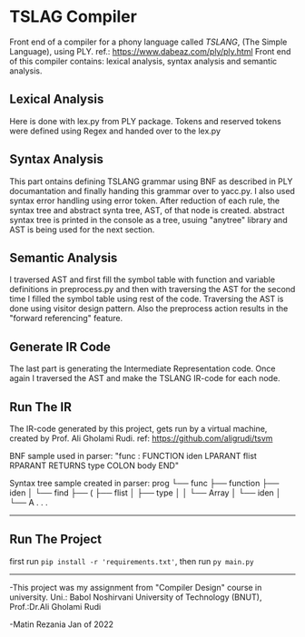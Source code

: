 # TSLAG Compiler
Front end of a compiler for a phony language called *TSLANG*, (The Simple Language), using PLY. ref.: https://www.dabeaz.com/ply/ply.html
Front end of this compiler contains: lexical analysis, syntax analysis and semantic analysis.

## Lexical Analysis
Here is done with lex.py from PLY package. Tokens and reserved tokens were defined using Regex and handed over to the lex.py

## Syntax Analysis
This part ontains defining TSLANG grammar using BNF as described in PLY documantation and finally handing this grammar over to yacc.py.
I also used syntax error handling using error token. After reduction of each rule, the syntax tree and abstract synta tree, AST, of that node is created. abstract syntax tree is printed in the console as a tree, usuing "anytree" library and AST is being used for the next section.

## Semantic Analysis 
I traversed AST and first fill the symbol table with function and variable definitions in preprocess.py and then with traversing the AST for the second time I filled the symbol table using rest of the code. Traversing the AST is done using visitor design pattern. Also the preprocess action results in the "forward referencing" feature.

## Generate IR Code
The last part is generating the Intermediate Representation code. Once again I traversed the AST and make the TSLANG IR-code for each node. 

## Run The IR
The IR-code generated by this project, gets run by a virtual machine, created by Prof. Ali Gholami Rudi. ref: https://github.com/aligrudi/tsvm


BNF sample used in parser: "func : FUNCTION iden LPARANT flist RPARANT RETURNS type COLON body END"

Syntax tree sample created in parser:
prog
└── func
    ├── function
    ├── iden
    │   └── find
    ├── (
    ├── flist
    │   ├── type
    │   │   └── Array
    │   └── iden
    │       └── A
    .
    .
    .


---
## Run The Project
first run `pip install -r 'requirements.txt'`, then run `py main.py`

---
-This project was my assignment from "Compiler Design" course in university. 
Uni.: Babol Noshirvani University of Technology (BNUT), Prof.:Dr.Ali Gholami Rudi 

-Matin Rezania
Jan of 2022

